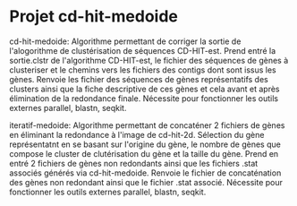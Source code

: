 # Projet cd-hit-medoide
cd-hit-medoide: 
  Algorithme permettant de corriger la sortie de l'alogorithme de clustérisation de séquences CD-HIT-est.
  Prend entré la sortie.clstr de l'algorithme CD-HIT-est, le fichier des séquences de gènes à clusteriser et le chemins vers les fichiers des contigs dont sont issus les gènes.
  Renvoie les fichier des séquences de gènes représentatifs des clusters ainsi que la fiche descriptive de ces gènes et cela avant et après élimination de la redondance finale.
  Nécessite pour fonctionner les outils externes parallel, blastn, seqkit.

iteratif-medoide:
  Algorithme permettant de concaténer 2 fichiers de gènes en éliminant la redondance à l'image de cd-hit-2d. Sélection du gène représentatnt en se basant sur l'origine du gène, le nombre de gènes que compose le cluster de clutérisation du gène et la taille du gène.
  Prend en entré 2 fichiers de gènes non redondants ainsi que les fichiers .stat associés générés via cd-hit-medoide.
  Renvoie le fichier de concaténation des gènes non redondant ainsi que le fichier .stat associé.
  Nécessite pour fonctionner les outils externes parallel, blastn, seqkit.
